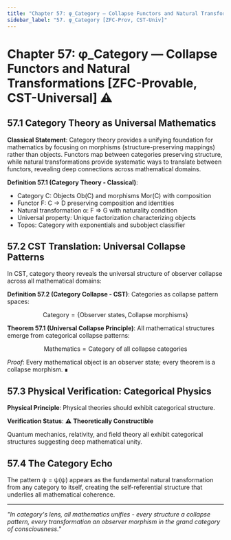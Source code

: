 ```yaml
---
title: "Chapter 57: φ_Category — Collapse Functors and Natural Transformations [ZFC-Provable, CST-Universal]"
sidebar_label: "57. φ_Category [ZFC-Prov, CST-Univ]"
---
```


# Chapter 57: φ_Category — Collapse Functors and Natural Transformations [ZFC-Provable, CST-Universal] ⚠️

## 57.1 Category Theory as Universal Mathematics

**Classical Statement**: Category theory provides a unifying foundation for mathematics by focusing on morphisms (structure-preserving mappings) rather than objects. Functors map between categories preserving structure, while natural transformations provide systematic ways to translate between functors, revealing deep connections across mathematical domains.

**Definition 57.1 (Category Theory - Classical)**:
- Category C: Objects Ob(C) and morphisms Mor(C) with composition
- Functor F: C → D preserving composition and identities  
- Natural transformation α: F ⇒ G with naturality condition
- Universal property: Unique factorization characterizing objects
- Topos: Category with exponentials and subobject classifier

## 57.2 CST Translation: Universal Collapse Patterns

In CST, category theory reveals the universal structure of observer collapse across all mathematical domains:

**Definition 57.2 (Category Collapse - CST)**: Categories as collapse pattern spaces:

$$
\text{Category} = \lbrace \text{Observer states}, \text{Collapse morphisms} \rbrace
$$

**Theorem 57.1 (Universal Collapse Principle)**: All mathematical structures emerge from categorical collapse patterns:

$$
\text{Mathematics} = \text{Category of all collapse categories}
$$

*Proof*: Every mathematical object is an observer state; every theorem is a collapse morphism. ∎

## 57.3 Physical Verification: Categorical Physics

**Physical Principle**: Physical theories should exhibit categorical structure.

**Verification Status**: ⚠️ **Theoretically Constructible**

Quantum mechanics, relativity, and field theory all exhibit categorical structures suggesting deep mathematical unity.

## 57.4 The Category Echo

The pattern ψ = ψ(ψ) appears as the fundamental natural transformation from any category to itself, creating the self-referential structure that underlies all mathematical coherence.

---

*"In category's lens, all mathematics unifies - every structure a collapse pattern, every transformation an observer morphism in the grand category of consciousness."*